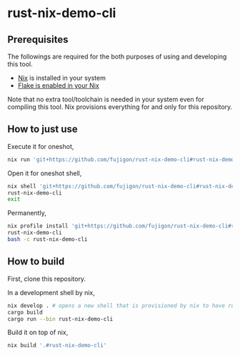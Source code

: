 # rust-nix-demo-cli

## Prerequisites

The followings are required for the both purposes of using and developing this tool.

- [Nix](https://nixos.org/download.html#download-nix) is installed in your system
- [Flake is enabled in your Nix](https://nixos.wiki/wiki/Flakes#Permanent)

Note that no extra tool/toolchain is needed in your system even for compiling this tool.
Nix provisions everything for and only for this repository.

## How to just use

Execute it for oneshot,

```bash
nix run 'git+https://github.com/fujigon/rust-nix-demo-cli#rust-nix-demo-cli'
```

Open it for oneshot shell,

```bash
nix shell 'git+https://github.com/fujigon/rust-nix-demo-cli#rust-nix-demo-cli'
rust-nix-demo-cli
exit
```

Permanently,

```bash
nix profile install 'git+https://github.com/fujigon/rust-nix-demo-cli#rust-nix-demo-cli'
rust-nix-demo-cli
bash -c rust-nix-demo-cli
```

## How to build

First, clone this repository.

In a development shell by nix,

```bash
nix develop . # opens a new shell that is provisioned by nix to have rust toolchains, see flake.nix
cargo build
cargo run --bin rust-nix-demo-cli
```

Build it on top of nix,

```bash
nix build '.#rust-nix-demo-cli'
```
